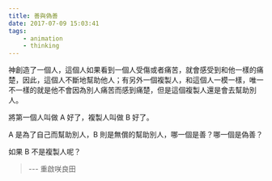 ```yaml
---
title: 善與偽善
date: 2017-07-09 15:03:41
tags:
    - animation
    - thinking
---
```


神創造了一個人，這個人如果看到一個人受傷或者痛苦，就會感受到和他一樣的痛楚，因此，這個人不斷地幫助他人；有另外一個複製人，和這個人一模一樣，唯一不一樣的就是他不會因為別人痛苦而感到痛楚，但是這個複製人還是會去幫助別人。

將第一個人叫做 A 好了，複製人叫做 B 好了。

A 是為了自己而幫助別人，B 則是無償的幫助別人，哪一個是善？哪一個是偽善？

如果 B 不是複製人呢？

> ---  重啟咲良田